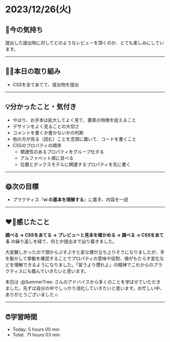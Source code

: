 # 2023/12/26(火)
## 🕺今の気持ち
提出した提出物に対してどのようなレビューを頂くのか、とても楽しみにしています。

---

## ✍🏻本日の取り組み
- CSSを全てあてて、提出物を提出
---

## 💡分かったこと・気付き
- やはり、お手本は拡大してよく見て、要素の特徴を捉えること
- デザインをよく見ることの大切さ
- コメントを書くか書かないかの判断
- 他の方が見る（読む）ことを念頭に置いて、コードを書くこと
- CSSのプロパティの順序
  - 関連性のあるプロパティをグループ化する
  - アルファベット順に並べる
  - 位置とボックスモデルに関連するプロパティを先に書く
---

## 🌞次の目標
- プラクティス『**vi の基本を理解する**』に着手、内容を一読
---

## ❤️‍🔥感じたこと
**調べる → CSSをあてる → プレビューと見本を確かめる → 調べる → CSSをあてる** の繰り返しを経て、何とか提出まで辿り着きました。

大変難しかったので頭からぷすぷすと変な煙が立ち上りそうになりましたが、手を動かして挙動を確認することでプロパティの意味や役割、値がもたらす変化などを理解できるようになりました。「習うより慣れよ」の精神でこれからのプラクティスにも臨んでいきたいと思います。

本日は :@SummerTree: さんのアドバイスから多くのことを学ばせていただきました。先ずは自分の中でしっかり消化していきたいと思います。お忙しい中、ありがとうございました☺️

---

## ⏰学習時間
- Today: 5 hours 00 min
- Total:&nbsp; 71 hours 03 min
